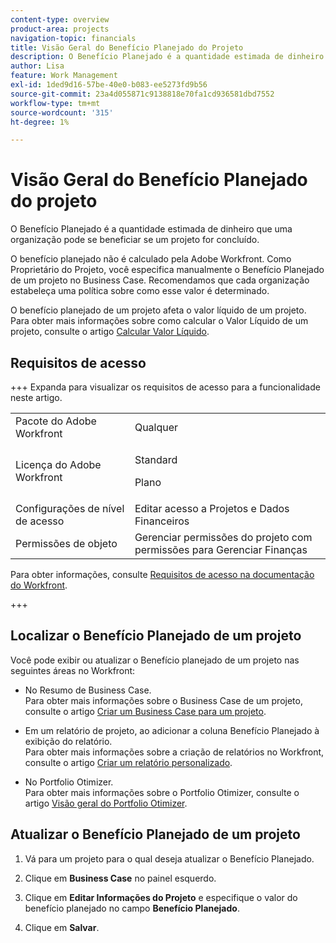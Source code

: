 ```yaml
---
content-type: overview
product-area: projects
navigation-topic: financials
title: Visão Geral do Benefício Planejado do Projeto
description: O Benefício Planejado é a quantidade estimada de dinheiro que uma organização pode se beneficiar se um projeto for concluído.
author: Lisa
feature: Work Management
exl-id: 1ded9d16-57be-40e0-b083-ee5273fd9b56
source-git-commit: 23a4d055871c9138818e70fa1cd936581dbd7552
workflow-type: tm+mt
source-wordcount: '315'
ht-degree: 1%

---
```


# Visão Geral do Benefício Planejado do projeto

O Benefício Planejado é a quantidade estimada de dinheiro que uma organização pode se beneficiar se um projeto for concluído.

O benefício planejado não é calculado pela Adobe Workfront. Como Proprietário do Projeto, você especifica manualmente o Benefício Planejado de um projeto no Business Case. Recomendamos que cada organização estabeleça uma política sobre como esse valor é determinado.

O benefício planejado de um projeto afeta o valor líquido de um projeto.\
Para obter mais informações sobre como calcular o Valor Líquido de um projeto, consulte o artigo [Calcular Valor Líquido](../../../manage-work/projects/project-finances/calculate-net-value.md).

## Requisitos de acesso

+++ Expanda para visualizar os requisitos de acesso para a funcionalidade neste artigo.

<table style="table-layout:auto"> 
 <col> 
 <col> 
 <tbody> 
  <tr> 
   <td>Pacote do Adobe Workfront</td> 
   <td>Qualquer </td> 
  </tr> 
  <tr> 
   <td>Licença do Adobe Workfront</td> 
   <td>
   <p>Standard</p>
   <p>Plano</p></td> 
  </tr> 
  <tr> 
   <td>Configurações de nível de acesso</td> 
   <td>Editar acesso a Projetos e Dados Financeiros</td> 
  </tr> 
  <tr> 
   <td>Permissões de objeto</td> 
   <td>Gerenciar permissões do projeto com permissões para Gerenciar Finanças</td> 
  </tr> 
 </tbody> 
</table>

Para obter informações, consulte [Requisitos de acesso na documentação do Workfront](/help/quicksilver/administration-and-setup/add-users/access-levels-and-object-permissions/access-level-requirements-in-documentation.md).

+++

## Localizar o Benefício Planejado de um projeto

Você pode exibir ou atualizar o Benefício planejado de um projeto nas seguintes áreas no Workfront:

* No Resumo de Business Case.\
  Para obter mais informações sobre o Business Case de um projeto, consulte o artigo [Criar um Business Case para um projeto](../../../manage-work/projects/define-a-business-case/create-business-case.md).

* Em um relatório de projeto, ao adicionar a coluna Benefício Planejado à exibição do relatório.\
  Para obter mais informações sobre a criação de relatórios no Workfront, consulte o artigo [Criar um relatório personalizado](../../../reports-and-dashboards/reports/creating-and-managing-reports/create-custom-report.md).

* No Portfolio Otimizer.\
  Para obter mais informações sobre o Portfolio Otimizer, consulte o artigo [Visão geral do Portfolio Otimizer](../../../manage-work/portfolios/portfolio-optimizer/portfolio-optimizer-overview.md).

## Atualizar o Benefício Planejado de um projeto

1. Vá para um projeto para o qual deseja atualizar o Benefício Planejado.
1. Clique em **Business Case** no painel esquerdo.
1. Clique em **Editar Informações do Projeto** e especifique o valor do benefício planejado no campo **Benefício Planejado**.

1. Clique em **Salvar**.
